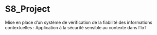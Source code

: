 # S8_Project

Mise en place d’un système de vérification de la fiabilité des informations contextuelles : Application à la sécurité sensible au contexte dans l’IoT
